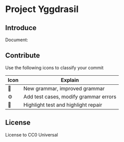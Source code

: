 # Project Yggdrasil

## Introduce

Document:

## Contribute

Use the following icons to classify your commit

| Icon | Explain                               |
|------|---------------------------------------|
| 📑   | New grammar, improved grammar         |
| ⚙    | Add test cases, modify grammar errors |
| 🎨   | Highlight test and highlight repair   |


## License

License to CC0 Universal